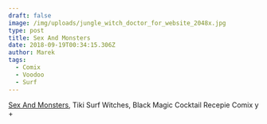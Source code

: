 ```yaml
---
draft: false
image: /img/uploads/jungle_witch_doctor_for_website_2048x.jpg
type: post
title: Sex And Monsters
date: 2018-09-19T00:34:15.306Z
author: Marek
tags:
  - Comix
  - Voodoo
  - Surf
---
```

[Sex And Monsters](https://www.sexandmonsters.com/), Tiki Surf Witches, Black Magic Cocktail Recepie Comix y +
